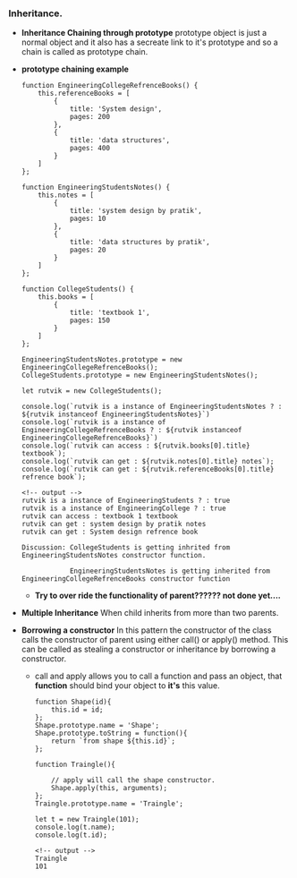 ### Inheritance.
- **Inheritance Chaining through prototype** prototype object is just a normal object and it also has a secreate link to it's prototype and so a chain is called as prototype chain.
- **prototype chaining example**
    ```
    function EngineeringCollegeRefrenceBooks() {
        this.referenceBooks = [
            {
                title: 'System design',
                pages: 200
            },
            {
                title: 'data structures',
                pages: 400
            }
        ]
    };

    function EngineeringStudentsNotes() {
        this.notes = [
            {
                title: 'system design by pratik',
                pages: 10
            },
            {
                title: 'data structures by pratik',
                pages: 20
            }
        ]
    };

    function CollegeStudents() {
        this.books = [
            {
                title: 'textbook 1',
                pages: 150
            }
        ]
    };

    EngineeringStudentsNotes.prototype = new EngineeringCollegeRefrenceBooks();
    CollegeStudents.prototype = new EngineeringStudentsNotes();

    let rutvik = new CollegeStudents();

    console.log(`rutvik is a instance of EngineeringStudentsNotes ? : ${rutvik instanceof EngineeringStudentsNotes}`)
    console.log(`rutvik is a instance of EngineeringCollegeRefrenceBooks ? : ${rutvik instanceof EngineeringCollegeRefrenceBooks}`)
    console.log(`rutvik can access : ${rutvik.books[0].title} textbook`);
    console.log(`rutvik can get : ${rutvik.notes[0].title} notes`);
    console.log(`rutvik can get : ${rutvik.referenceBooks[0].title} refrence book`);

    <!-- output -->
    rutvik is a instance of EngineeringStudents ? : true
    rutvik is a instance of EngineeringCollege ? : true
    rutvik can access : textbook 1 textbook
    rutvik can get : system design by pratik notes
    rutvik can get : System design refrence book

    Discussion: CollegeStudents is getting inhrited from EngineeringStudentsNotes constructor function.
                
                EngineeringStudentsNotes is getting inherited from EngineeringCollegeRefrenceBooks constructor function
    ```
    - **Try to over ride the functionality of parent?????? not done yet....** 
- **Multiple Inheritance** When child inherits from more than two parents.

- **Borrowing a constructor** In this pattern the constructor of the class calls the constructor of parent using either call() or apply() method. This can be called as stealing a constructor or inheritance by borrowing a constructor.
    - call and apply allows you to call a function and pass an object, that **function** should bind your object to **it's** this value. 
        ```
        function Shape(id){
            this.id = id;
        };
        Shape.prototype.name = 'Shape';
        Shape.prototype.toString = function(){
            return `from shape ${this.id}`;
        };

        function Traingle(){
            
            // apply will call the shape constructor.
            Shape.apply(this, arguments);
        };
        Traingle.prototype.name = 'Traingle';

        let t = new Traingle(101);
        console.log(t.name);
        console.log(t.id);

        <!-- output -->
        Traingle
        101
        ```
